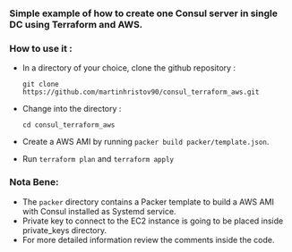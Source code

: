 ### Simple example of how to create one Consul server in single DC using Terraform and AWS.

### How to use it :

- In a directory of your choice, clone the github repository :
    ```
    git clone https://github.com/martinhristov90/consul_terraform_aws.git
    ```

- Change into the directory :
    ```
    cd consul_terraform_aws
    ```
- Create a AWS AMI by running `packer build packer/template.json`.

- Run `terraform plan` and `terraform apply`

### Nota Bene:

- The `packer` directory contains a Packer template to build a AWS AMI with Consul installed as Systemd service.
- Private key to connect to the EC2 instance is going to be placed inside private_keys directory.
- For more detailed information review the comments inside the code.